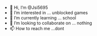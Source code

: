 - 👋 Hi, I’m @Jsi5695
- 👀 I’m interested in ... unblocked games
- 🌱 I’m currently learning ... school
- 💞️ I’m looking to collaborate on ... nothing
- 📫 How to reach me ...dont

<!---
Jsi5695/Jsi5695 is a ✨ special ✨ repository because its `README.md` (this file) appears on your GitHub profile.
You can click the Preview link to take a look at your changes.
--->
